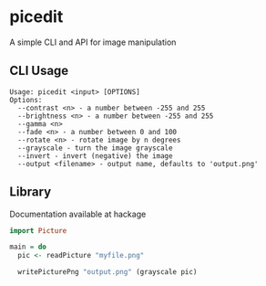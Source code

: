 picedit
=======

A simple CLI and API for image manipulation

CLI Usage
---------

```
Usage: picedit <input> [OPTIONS]
Options:
  --contrast <n> - a number between -255 and 255
  --brightness <n> - a number between -255 and 255
  --gamma <n>
  --fade <n> - a number between 0 and 100
  --rotate <n> - rotate image by n degrees
  --grayscale - turn the image grayscale
  --invert - invert (negative) the image
  --output <filename> - output name, defaults to 'output.png'
```

Library
-------
Documentation available at hackage

```haskell
import Picture

main = do
  pic <- readPicture "myfile.png"

  writePicturePng "output.png" (grayscale pic)
```
